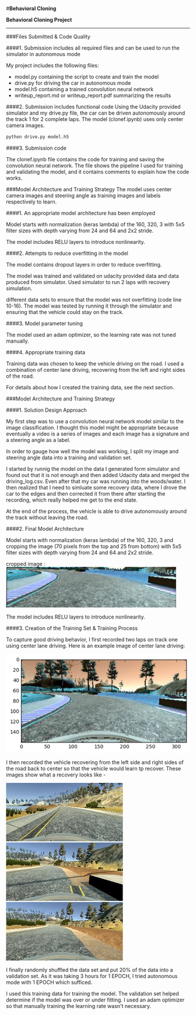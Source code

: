 #**Behavioral Cloning** 

**Behavioral Cloning Project**

[//]: # (Image References)

[image1]: ./images/Visualization.png "Normal Image"
[image2]: ./images/cropped.png "Cropped Image"
[image3]: ./images/recovery1.jpg "Recovery Image"
[image4]: ./images/recovery2.jpg "Recovery Image"
[image5]: ./images/recovery3.jpg "Recovery Image"

---
###Files Submitted & Code Quality

####1. Submission includes all required files and can be used to run the simulator in autonomous mode

My project includes the following files:
* model.py containing the script to create and train the model
* drive.py for driving the car in autonomous mode
* model.h5 containing a trained convolution neural network 
* writeup_report.md or writeup_report.pdf summarizing the results

####2. Submission includes functional code
Using the Udacity provided simulator and my drive.py file, the car can be driven autonomously around the track 1 for 2 complete laps.
The model (clonef.ipynb) uses only center camera images.
```sh
python drive.py model.h5
```

####3. Submission code 

The clonef.ipynb file contains the code for training and saving the convolution neural network. The file shows the pipeline I used for training and validating the model, and it contains comments to explain how the code works.

###Model Architecture and Training Strategy
The model uses center camera images and steering angle as training images and labels respectively to learn.

####1. An appropriate model architecture has been employed

Model starts with normalization (keras lambda) of the 160, 320, 3 with 5x5 filter sizes with depth varying from 24 and 64 and 2x2 stride.

The model includes RELU layers to introduce nonlinearity.

####2. Attempts to reduce overfitting in the model

The model contains dropout layers in order to reduce overfitting.

The model was trained and validated on udacity provided data and data produced from simulator. Used simulator to run 2 laps with recovery simulation.

different data sets to ensure that the model was not overfitting (code line 10-16). The model was tested by running it through the simulator and ensuring that the vehicle could stay on the track.

####3. Model parameter tuning

The model used an adam optimizer, so the learning rate was not tuned manually.

####4. Appropriate training data

Training data was chosen to keep the vehicle driving on the road. I used a combination of center lane driving, recovering from the left and right sides of the road.

For details about how I created the training data, see the next section. 

###Model Architecture and Training Strategy

####1. Solution Design Approach

My first step was to use a convolution neural network model similar to the image classification. I thought this model might be appropriate because eventually a video is a series of images and each image has a signature and a steering angle as a label.

In order to gauge how well the model was working, I split my image and steering angle data into a training and validation set. 

I started by runnig the model on the data I generated form simulator and found out that it is not enough and then added Udacity data and merged the driving_log.csv. Even after that my car was running into the woods/water. I then realized that I need to simluate some recovery data, where I drove the car to the edges and then corrected it from there after starting the recording, which really helped me get to the end state.

At the end of the process, the vehicle is able to drive autonomously around the track without leaving the road.

####2. Final Model Architecture

Model starts with normalization (keras lambda) of the 160, 320, 3  and cropping the image (70 pixels from the top and 25 from bottom) with 5x5 filter sizes with depth varying from 24 and 64 and 2x2 stride.

cropped image :
![alt text][image2]


The model includes RELU layers to introduce nonlinearity.

####3. Creation of the Training Set & Training Process

To capture good driving behavior, I first recorded two laps on track one using center lane driving. Here is an example image of center lane driving:

![alt text][image1]

I then recorded the vehicle recovering from the left side and right sides of the road back to center so that the vehicle would learn tp recover.
These images show what a recovery looks like -

![alt text][image3]
![alt text][image4]
![alt text][image5]

I finally randomly shuffled the data set and put 20% of the data into a validation set. 
As it was taking 3 hours for 1 EPOCH, I tried autonomous mode with 1 EPOCH which sufficed.

I used this training data for training the model. The validation set helped determine if the model was over or under fitting. I used an adam optimizer so that manually training the learning rate wasn't necessary.
